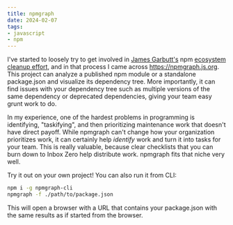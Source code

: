 ```yaml
---
title: npmgraph
date: 2024-02-07
tags:
- javascript
- npm
---
```


I've started to loosely try to get involved in [James Garbutt's][1] npm
[ecosystem cleanup effort][2], and in that process I came across
<https://npmgraph.js.org>. This project can analyze a published npm module or a
standalone package.json and visualize its dependency tree. More importantly, it
can find issues with your dependency tree such as multiple versions of the same
dependency or deprecated dependencies, giving your team easy grunt work to do.

In my experience, one of the hardest problems in programming is identifying,
"taskifying", and then prioritizing maintenance work that doesn't have direct
payoff. While npmgraph can't change how your organization prioritizes work, it
can certainly help _identify_ work and turn it into tasks for your team. This is
really valuable, because clear checklists that you can burn down to Inbox Zero
help distribute work. npmgraph fits that niche very well.

Try it out on your own project! You can also run it from CLI:

```bash
npm i -g npmgraph-cli
npmgraph -f ./path/to/package.json
```

This will open a browser with a URL that contains your package.json with the same
results as if started from the browser.

[1]: https://twitter.com/43081j
[2]: https://github.com/43081j/ecosystem-cleanup
